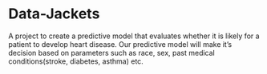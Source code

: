 # Data-Jackets
A project to create a predictive model that evaluates whether it is likely for a patient to develop heart disease. Our predictive model will make it’s decision based on parameters such as race, sex, past medical conditions(stroke, diabetes, asthma) etc. 
